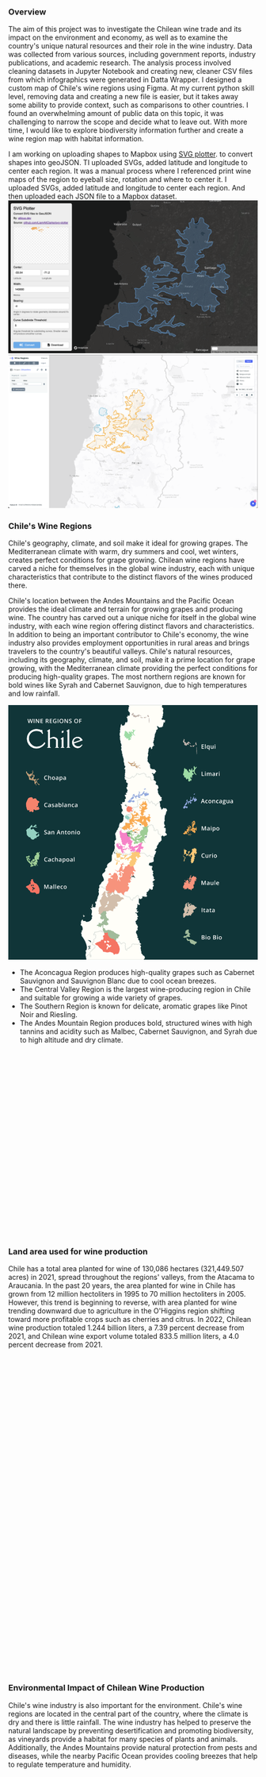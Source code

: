 ### Overview 
The aim of this project was to investigate the Chilean wine trade and its impact on the environment and economy, as well as to examine the country's unique natural resources and their role in the wine industry. Data was collected from various sources, including government reports, industry publications, and academic research. The analysis process involved cleaning datasets in Jupyter Notebook and creating new, cleaner CSV files from which infographics were generated in Datta Wrapper. I designed a custom map of Chile's wine regions using Figma. At my current python skill level, removing data and creating a new file is easier, but it takes away some ability to provide context, such as comparisons to other countries. I found an overwhelming amount of public data on this topic, it was challenging to narrow the scope and decide what to leave out. With more time, I would like to explore biodiversity information further and create a wine region map with habitat information. 

I am working on uploading shapes to Mapbox using [SVG plotter](https://atticus.dev/svg-plotter/demo/). to convert shapes into geoJSON. TI uploaded SVGs, added latitude and longitude to center each region. It was a manual process where I referenced print wine maps of the region to eyeball size, rotation and where to center it. 
I uploaded SVGs, added latitude and longitude to center each region. And then uploaded each JSON file to a Mapbox dataset.
![SVG Plot screenshot](svg-plot.png)
![Screenshot of mapbox studio](mapbox-studio.png)

### Chile's Wine Regions
Chile's geography, climate, and soil make it ideal for growing grapes. The Mediterranean climate with warm, dry summers and cool, wet winters, creates perfect conditions for grape growing. Chilean wine regions have carved a niche for themselves in the global wine industry, each with unique characteristics that contribute to the distinct flavors of the wines produced there.

Chile's location between the Andes Mountains and the Pacific Ocean provides the ideal climate and terrain for growing grapes and producing wine. The country has carved out a unique niche for itself in the global wine industry, with each wine region offering distinct flavors and characteristics. In addition to being an important contributor to Chile's economy, the wine industry also provides employment opportunities in rural areas and brings travelers to the country's beautiful valleys. Chile's natural resources, including its geography, climate, and soil, make it a prime location for grape growing, with the Mediterranean climate providing the perfect conditions for producing high-quality grapes.
The most northern regions are  known for bold wines like Syrah and Cabernet Sauvignon, due to high temperatures and low rainfall.

![Map of Chile's wine regions](Region_Map.png)


- The Aconcagua Region produces high-quality grapes such as Cabernet Sauvignon and Sauvignon Blanc due to cool ocean breezes.
- The Central Valley Region is the largest wine-producing region in Chile and suitable for growing a wide variety of grapes.
- The Southern Region is known for delicate, aromatic grapes like Pinot Noir and Riesling. 
- The Andes Mountain Region produces bold, structured wines with high tannins and acidity such as Malbec, Cabernet Sauvignon, and Syrah due to high altitude and dry climate.

<div style="min-height:371px"><script type="text/javascript" defer src="https://datawrapper.dwcdn.net/TFcCo/embed.js?v=1" charset="utf-8"></div>


### Chilean exports
Chile is the fifth-largest exporter of wine in the world, with its exports accounting for 10% of the global wine market. The country's wine industry generates significant revenue and plays a crucial role in the country's economy, providing employment opportunities and boosting tourism. In 2022, Chilean wine export volume totaled 833.5 million liters, a 4.0 percent decrease from 2021. The export value of Chilean wine was US$2.9 billion in 2020, and the country exports wine to over 140 countries worldwide, making it one of the most important wine producers and exporters in the world.

Along with wine, Chile exports many other valuable products including avocados and lithium minerals. Avocados are one of the country's top agricultural exports, with the United States as its largest market. Additionally, Chile is a significant producer of lithium, which is used in batteries for electric vehicles and other applications. The country has some of the largest lithium reserves and major mining operations. These exports contribute to Chile's global economic competitiveness along with its wine industry.


<div style="min-height:409px"><script type="text/javascript" defer src="https://datawrapper.dwcdn.net/pkxGj/embed.js?v=4" charset="utf-8"></script><noscript><img src="https://datawrapper.dwcdn.net/pkxGj/full.png" alt="" /></noscript></div>


### Land area used for wine production
Chile has a total area planted for wine of 130,086 hectares (321,449.507 acres) in 2021, spread throughout the regions' valleys, from the Atacama to Araucania. In the past 20 years, the area planted for wine in Chile has grown from 12 million hectoliters in 1995 to 70 million hectoliters in 2005. However, this trend is beginning to reverse, with area planted for wine trending downward due to agriculture in the O'Higgins region shifting toward more profitable crops such as cherries and citrus. In 2022, Chilean wine production totaled 1.244 billion liters, a 7.39 percent decrease from 2021, and Chilean wine export volume totaled 833.5 million liters, a 4.0 percent decrease from 2021.

<div style="min-height:636px"><script type="text/javascript" defer src="https://datawrapper.dwcdn.net/RLdae/embed.js?v=5" charset="utf-8"></script><noscript><img src="https://datawrapper.dwcdn.net/RLdae/full.png" alt="" /></noscript></div>


### Environmental Impact of Chilean Wine Production
Chile's wine industry is also important for the environment. Chile's wine regions are located in the central part of the country, where the climate is dry and there is little rainfall. The wine industry has helped to preserve the natural landscape by preventing desertification and promoting biodiversity, as vineyards provide a habitat for many species of plants and animals. Additionally, the Andes Mountains provide natural protection from pests and diseases, while the nearby Pacific Ocean provides cooling breezes that help to regulate temperature and humidity.

